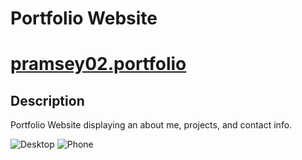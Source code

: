 # Portfolio Website
# [pramsey02.portfolio](https://pramsey02.github.io/portfolio/)

## Description
Portfolio Website displaying an about me, projects, and contact info.

![Desktop](https://user-images.githubusercontent.com/113738082/234472085-7e2aa0c4-c0a7-4439-acdd-0d91a5e0cd1b.png)
![Phone](https://user-images.githubusercontent.com/113738082/234472204-00561f64-100e-4901-a834-8a56a4550221.png)